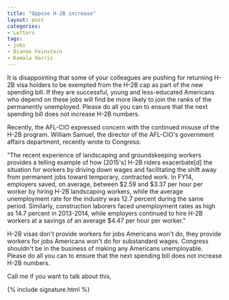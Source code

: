 ```yaml
---
title: "Oppose H-2B increase"
layout: post
categories:
- Letters
tags:
- jobs
- Dianne Feinstein
- Kamala Harris
---
```


It is disappointing that some of your colleagues are pushing for returning H-2B visa holders to be exempted from the H-2B cap as part of the new spending bill. If they are successful, young and less-educated Americans who depend on these jobs will find be more likely to join the ranks of the permanently unemployed. Please do all you can to ensure that the next spending bill does not increase H-2B numbers.

Recently, the AFL-CIO expressed concern with the continued misuse of the H-2B program. William Samuel, the director of the AFL-CIO's government affairs department, recently wrote to Congress:

"The recent experience of landscaping and groundskeeping workers provides a telling example of how \[2015's\] H-2B riders exacerbate\[d\] the situation for workers by driving down wages and facilitating the shift away from permanent jobs toward temporary, contracted work. In FY14, employers saved, on average, between $2.59 and $3.37 per hour per worker by hiring H-2B landscaping workers, while the average unemployment rate for the industry was 12.7 percent during the same period. Similarly, construction laborers faced unemployment rates as high as 14.7 percent in 2013-2014, while employers continued to hire H-2B workers at a savings of an average $4.47 per hour per worker."

H-2B visas don't provide workers for jobs Americans won't do, they provide workers for jobs Americans won't do for substandard wages. Congress shouldn't be in the business of making any Americans unemployable. Please do all you can to ensure that the next spending bill does not increase H-2B numbers.

Call me if you want to talk about this,

{% include signature.html %}
